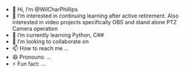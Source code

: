 - 👋 Hi, I’m @WilCharPhillips
- 👀 I’m interested in continuing learning after active retirement.  Also interested in video projects specifically OBS and stand alone PTZ Camera operation
- 🌱 I’m currently learning Python, C##
- 💞️ I’m looking to collaborate on 
- 📫 How to reach me ...
- 😄 Pronouns: ...
- ⚡ Fun fact: ...

<!---
WilCharPhillips/WilCharPhillips is a ✨ special ✨ repository because its `README.md` (this file) appears on your GitHub profile.
You can click the Preview link to take a look at your changes.
--->
